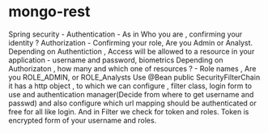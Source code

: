 # mongo-rest
Spring security - Authentication - As in Who you are , confirming your identity ?
Authorization - Confirming your role, Are you Admin or Analyst.
Depending on Authentiction , Access will be allowed  to a resource in  your application - username and password, biometrics
Depending on Authorizaton , how many and which one of resources ? - Role names , Are you ROLE_ADMIN, or ROLE_Analysts
Use  @Bean
    public SecurityFilterChain 
    it has a http object , to which we can configure , filter class, login form to use and authentication manager(Decide from where to get username and passwd) and also configure which url mapping should be authenticated or free for all like login. And in Filter we check for token and roles.
    Token is encrypted form of your username and roles.
